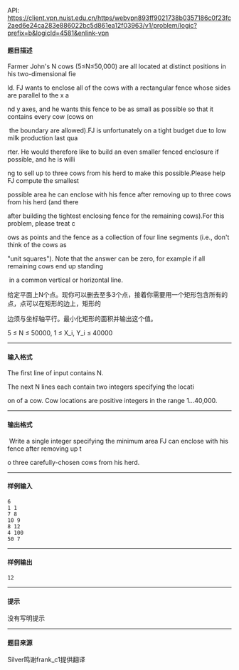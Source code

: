 API: https://client.vpn.nuist.edu.cn/https/webvpn893ff9021738b0357186c0f23fc2aed6e24ca283e886022bc5d861ea12f03963/v1/problem/logic?prefix=b&logicId=4581&enlink-vpn

#### 题目描述

Farmer John's N cows (5≤N≤50,000) are all located at distinct positions in his two-dimensional fie

ld. FJ wants to enclose all of the cows with a rectangular fence whose sides are parallel to the x a

nd y axes, and he wants this fence to be as small as possible so that it contains every cow (cows on

 the boundary are allowed).FJ is unfortunately on a tight budget due to low milk production last qua

rter. He would therefore like to build an even smaller fenced enclosure if possible, and he is willi

ng to sell up to three cows from his herd to make this possible.Please help FJ compute the smallest 

possible area he can enclose with his fence after removing up to three cows from his herd (and there

after building the tightest enclosing fence for the remaining cows).For this problem, please treat c

ows as points and the fence as a collection of four line segments (i.e., don't think of the cows as 

"unit squares"). Note that the answer can be zero, for example if all remaining cows end up standing

 in a common vertical or horizontal line.

给定平面上N个点。现你可以删去至多3个点，接着你需要用一个矩形包含所有的点，点可以在矩形的边上，矩形的

边须与坐标轴平行。最小化矩形的面积并输出这个值。

5 ≤ N ≤ 50000, 1 ≤ X\_i, Y\_i ≤ 40000

---

#### 输入格式

The first line of input contains N.

The next N lines each contain two integers specifying the locati

on of a cow. Cow locations are positive integers in the range 1…40,000.

---

#### 输出格式

 Write a single integer specifying the minimum area FJ can enclose with his fence after removing up t

o three carefully-chosen cows from his herd.

---

#### 样例输入
```
6
1 1
7 8
10 9
8 12
4 100
50 7
```

---

#### 样例输出
```
12
```

---

#### 提示

没有写明提示

---

#### 题目来源

Silver鸣谢frank\_c1提供翻译